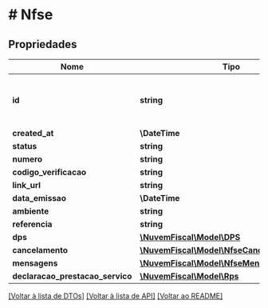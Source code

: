 # # Nfse

## Propriedades

Nome | Tipo | Descrição | Comentários
------------ | ------------- | ------------- | -------------
**id** | **string** | ID único da nota gerado automaticamente pela Nuvem Fiscal. | [optional]
**created_at** | **\DateTime** |  | [optional]
**status** | **string** |  | [optional]
**numero** | **string** |  | [optional]
**codigo_verificacao** | **string** |  | [optional]
**link_url** | **string** |  | [optional]
**data_emissao** | **\DateTime** |  | [optional]
**ambiente** | **string** |  | [optional]
**referencia** | **string** |  | [optional]
**dps** | [**\NuvemFiscal\Model\DPS**](DPS.md) |  | [optional]
**cancelamento** | [**\NuvemFiscal\Model\NfseCancelamento**](NfseCancelamento.md) |  | [optional]
**mensagens** | [**\NuvemFiscal\Model\NfseMensagemRetorno[]**](NfseMensagemRetorno.md) |  | [optional]
**declaracao_prestacao_servico** | [**\NuvemFiscal\Model\Rps**](Rps.md) |  | [optional]

[[Voltar à lista de DTOs]](../../README.md#models) [[Voltar à lista de API]](../../README.md#endpoints) [[Voltar ao README]](../../README.md)
